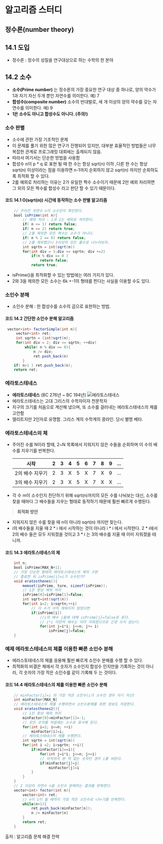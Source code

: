# 알고리즘 스터디
## 정수론(number theory)

## 14.1 도입

- 정수론 : 정수의 성질을 연구대상으로 하는 수학의 한 분야

## 14.2 소수

- **소수(Prime number)** 는 정수론의 가장 중요한 연구 대상 중 하나로, 양의 약수가 1과 자기 자신 두개 뿐인 자연수를 의미한다. 
예) 7
- **합성수(composite number)** 소수의 반대발로, 세 개 이상의 양의 약수를 갖는 자연수를 의미한다.
예) 9
- **1은 소수도 아니고 합성수도 아니다. (주의!)**

### 소수 판별
- 소수에 관한 가장 기초적인 문제
- 이 문제를 풀기 위한 많은 연구가 진행되어 있지만, 대부분 효율적인 방법들은 너무 복잡한 관계로 프로그래밍 대회에는 출제되지 않음.
- 따라서 여기서는 단순한 방법을 사용함
- 합성수 n이 p * q 로 표현 될 때 한 수는 항상 sqrt(n)  이하 ,다른 한 수는 항상 sqrt(n) 이상이라는 점을 이용하면 n-1까지 순회하지 않고 sqrt(n) 까지만 순회하도록 최적화 할 수 있다.
- 2를 예외로 처리하는 이유는 2가 유일한 짝수 소수이기 때문에 2만 예외 처리하면 그 외의 모든 짝수를 합성수 라고 판단 할 수 있기 때문이다.

#### 코드 14.1 O(sqrt(n)) 시간에 동작하는 소수 판별 알고리즘
```java
	// 주어진 자연수 n이 소수인지 확인한다.
	bool isPrime(int n){
		// 예외 처리 : 1과 2는 예외로 처리한다.
		if( n <= 1) return false;
		if( n == 2) return true;
		// 2를 제외한 모든 짝수는 소수가 아니다.
		if( n % 2 == 0) return false;
		// 2를 제외했으니 3이상의 모든 홀수로 나누어보자.
		int sqrtn = int(sqrt(n))
		for(int div = 3;div <= sqrtn; div +=2)
			if(n % div == 0 )
				return false;
			return true;
```

- isPrime()을 최적화할 수 있는 방법에는 여러 가지가 있다.
- 2와 3을 제외한 모든 소수는 6k +-1의 형태를 띈다는 사실을 이용할 수도 있다.

### 소인수 분해
- 소인수 분해 : 한 합성수를 소수의 곱으로 표현하는 방법.

#### 코드 14.2 간단한 소인수 분해 알고리즘
```java
 vector<int> facterSimple(int n){
	 vector<int> ret;
	 int sqrtn = (int)sqrt(n);	
	 for(int div = 2; div <= sqrtn; ++div)
		 while( n % div == 0){
			 n /= div;
			 ret.push_back(n)
		}
	if( n>1 ) ret.push_back(n);
	return ret; 
```

### 에라토스테네스
- **에라토스테네스** (BC 276년 ~ BC 194년)
![에라토스테네스](https://encrypted-tbn3.gstatic.com/images?q=tbn:ANd9GcRYKNUtFq88QMJ7EKRQ0JUHhQG02uR7qcxKOMD4rWjXpIbMi-HdyEdt7zK3Cw)
- 에라토스테네스는 고대 그리스의 수학자이자 천문학자
-  지구의 크기를 처음으로 계산해 냈으며, 또 소수를 걸러내는 에라토스테네스의 체를 고안함
- 엘리트지만 2인자로 유명함. 그리스 계의 수학계의 콩라인. 당시 별명 베타.


### 에라토스테네스의 체

- 주어진 수를 N이라 할때, 2~N 목록에서  지워지지 않은 수들을 순회하며 이 수의 배수를 지우기를 반복한다.

	시작|2|3|4|5|6|7|8|9|...
	---|---|---|---|---|---|---|---|---|---|
	2의 배수 지우기|2|3|X|5|X|7|X|9|...
	3의 배수 지우기|2|3|X|5|X|7|X|X|...
- 각 수 m이 소수인지 찬단하기 위해 sqrt(n)까지의 모든 수를 나눠보는 대신, 소수를 찾을 때마다 그 배수들을 지우는 형태로 동작하기 때문에 훨씬 빠르게 수행된다.

> **최적화 방안**
- 지워지지 않은 수를 찾을 때 n이 아니라 sqrt(n) 까지만 찾는다. 
- i의 배수들을 지울 때 2 * i 에서 시작하는 것이 아니라 i * i 에서 시작한다. 2 * i에서 2의 배수 들은 모두 지워졌을 것이고 3 * i 는 3의 배수를 지울 때 이미 지워졌을 테니까.

#### 코드 14.3 에라토스테네스의 체
```java
	int n;
	bool isPrime[MAX_N+1];
	// 가장 단순한 형태의 에라토스테네스의 체의 구현
	// 종료한 뒤 isPrime[i]=i가 소수인가?
	void eratosthenes(){
		memset(isPrime, ture, sizeof(isPrime));
		// 1은 항상 예외 처리
		isPrime[0]=isPrime[1]=false;
		int sqrt=int(sqrt(n))
		for(int i=2; i<sqrtn;++i)
			// 이 수가 아직 채워지지 않았다면
			if(isPrime[i])
				//i의 배수 j들에 대해 isPrime[j]=false로 둔다.
				// i*i 미만의 배수는 이미 지워졌으므로 신경 쓰지 않는다.
				for(int j=i*i; j<=n; j+= i)
					isPrime[j]=false;	
	}
```

### 예제 에라토스테네스의 체를 이용한 빠른 소인수 분해

- 에라스토테네스의 체를 응용해 훨씬 빠르게 소인수 분해를 수행 할 수 있다.
- 최적화의 비결은 체에서 각 숫자가 소수인지 합성수 인지만을 기록하는 것이 아니라, 각 숫자의 가장 작은 소인수를 같이 기록해 두 는 것이다.

#### 코드 14.4 에라토스테네스의 체를 이용한 빠른 소인수 분해
```java
	// minFactor[i]=i 의 가장 작은 소인수(i가 소수인 경우 자기 자신)
	int minFactor[MAX_N]
	// 에라토스테네스의 체를 수행하면서 소인수분해를 위한 정보도 저장한다.
	void eratosthenes2(){
		// 1은 항상 예외 처리
		minFactor[0]=minFactor[1]=-1;
		// 모든 숫자를 처음에는 소수로 표시해 둔다.
		for(int i=2; i<=n; ++i)
			minFactor[i]=i;
		// 에라토스테네스의 채를 수행한다.
		int sqrtn = int(sqrt(n))
		for(int i =2; i<sqrtn; ++i){
			if(minFactor[i]==i){
				for(int j=i*i; j<=n; j+=i)
				// 아직까지 본 적 없는 숫자인 경우 i를 써둔다.
				if(minFactor[j]=j)
					minFactor[j]=i
			}
		}
	}
	// 2 이상의 자연수 n을 소인수 분해하는 결과를 반복한다.
	vector<int> fector(int n){
		vector<int> ret;
		// n이 1이 될 때까지 가장 작은 소인수로 나누기를 반복한다.
		while(n>1){
			ret.push_back(minFactor[n]);
			n /= minFactor[n]
		}
		return ret;
	}
```

출저 : 알고리즘 문제 해결 전략